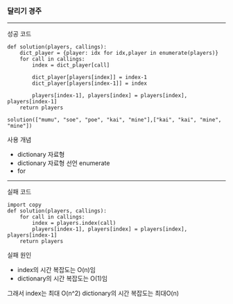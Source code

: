 ### 달리기 경주

---

성공 코드

```
def solution(players, callings):
    dict_player = {player: idx for idx,player in enumerate(players)}
    for call in callings:
        index = dict_player[call]

        dict_player[players[index]] = index-1
        dict_player[players[index-1]] = index

        players[index-1], players[index] = players[index], players[index-1]
    return players

solution(["mumu", "soe", "poe", "kai", "mine"],["kai", "kai", "mine", "mine"])
```
사용 개념
- dictionary 자료형
- dictionary 자료형 선언 enumerate
- for
---
실패 코드
```
import copy
def solution(players, callings):
    for call in callings:
        index = players.index(call)
        players[index-1], players[index] = players[index], players[index-1]
    return players
```
실패 원인
- index의 시간 복잡도는 O(n)임
- dictionary의 시간 복잡도는 O(1)임

그래서 index는 최대 O(n^2)
dictionary의 시간 복잡도는 최대O(n)


